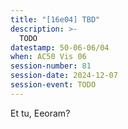 ```yaml
---
title: "[16e04] TBD"
description: >-
  TODO
datestamp: 50-06-06/04
when: AC50 Vis 06
session-number: 81
session-date: 2024-12-07
session-event: TODO
---
```


Et tu, Eeoram?

